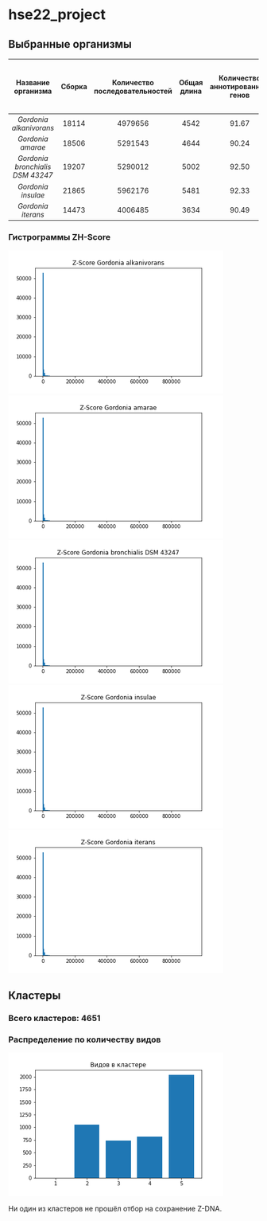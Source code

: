 # hse22_project

## Выбранные организмы

| Название организма |  Сборка  | Количество последовательностей | Общая длина |  Количество аннотированных генов  | Процент покрытия | Количество участков с ZH-Score > 500  | Общая длина участков с ZH-Score > 500 |
|:-----:|:--------:|:-----:|:--------:|:--------:|:--------:|:--------:|:--------:|
| _Gordonia alkanivorans_   | 18114 | 4979656 | 4542 | 91.67 | 57900 | 576018 |
| _Gordonia amarae_    | 18506 | 5291543 | 4644 | 90.24 | 56255 | 567694 |
| _Gordonia bronchialis DSM 43247_    | 19207 | 5290012 | 5002 | 92.50 | 63125 | 628254 |
| _Gordonia insulae_   | 21865 | 5962176 | 5481 | 92.33 | 75253 | 751200 |
| _Gordonia iterans_   | 14473 | 4006485 | 3634 | 90.49 | 59055 | 588378 |


### Гистрограммы ZH-Score

![alk](/img/alk.png)
![ama](/img/ama.png)
![bro](/img/bro.png)
![ins](/img/ins.png)
![ite](/img/ite.png)


## Кластеры 

### Всего кластеров: 4651
### Распределение по количеству видов

![clusters](/img/clust.png)

Ни один из кластеров не прошёл отбор на сохранение Z-DNA. 
